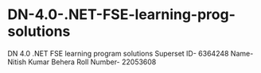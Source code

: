 # DN-4.0-.NET-FSE-learning-prog-solutions
DN 4.0 .NET FSE learning program solutions
Superset ID- 6364248
Name- Nitish Kumar Behera
Roll Number- 22053608

